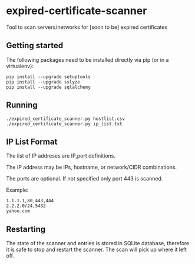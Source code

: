 # expired-certificate-scanner
Tool to scan servers/networks for [soon to be] expired certificates


Getting started
---------------

The following packages need to be installed directly via pip (or in a virtualenv):

    pip install --upgrade setuptools
    pip install --upgrade sslyze
    pip install --upgrade sqlalchemy


Running
-------

	./expired_certificate_scanner.py hostlist.csv
    ./expired_certificate_scanner.py ip_list.txt



IP List Format
--------------
The list of IP addreses are IP,port definitions.

The IP address may be IPs, hostname, or network/CIDR combinations.

The ports are optional.  If not specified only port 443 is scanned.


Example:

    1.1.1.1,80,443,444
    2.2.2.0/24,5432
    yahoo.com


Restarting
----------
The state of the scanner and entries is stored in SQLite database, therefore it is safe to stop and restart the scanner.  The scan will pick up where it left off.

